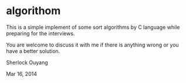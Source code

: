 algorithom
==========
This is a simple implement of some sort algorithms by C language while preparing for the interviews.

You are welcome to discuss it with me if there is anything wrong or you have a better solution.

Sherlock Ouyang

Mar 16, 2014
